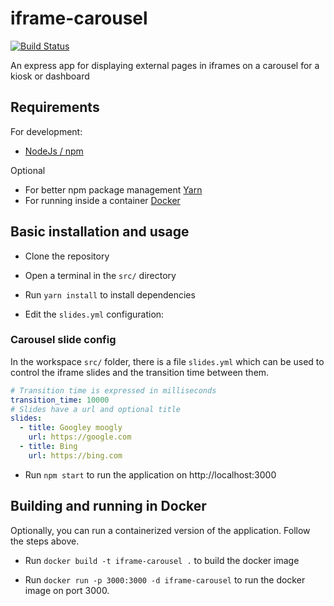 # iframe-carousel

[![Build Status](https://travis-ci.org/thebentern/wemos-mini-templogger.svg?branch=master)](https://travis-ci.org/thebentern/wemos-mini-templogger)

An express app for displaying external pages in iframes on a carousel for a kiosk or dashboard 

## Requirements

For development:

* [NodeJs / npm](https://nodejs.org/en/)

Optional 
* For better npm package management [Yarn](https://yarnpkg.com/en/)
* For running inside a container [Docker](https://www.docker.com/get-docker)

## Basic installation and usage

* Clone the repository

* Open a terminal in the `src/` directory

* Run `yarn install` to install dependencies

* Edit the `slides.yml` configuration:

### Carousel slide config

In the workspace `src/` folder, there is a file `slides.yml` which can be used to control the iframe slides and the transition time between them.

```yaml
# Transition time is expressed in milliseconds
transition_time: 10000
# Slides have a url and optional title
slides:
  - title: Googley moogly
    url: https://google.com
  - title: Bing
    url: https://bing.com
```

* Run `npm start` to run the application on http://localhost:3000

## Building and running in Docker

Optionally, you can run a containerized version of the application. Follow the steps above.

* Run `docker build -t iframe-carousel .` to build the docker image

* Run `docker run -p 3000:3000 -d iframe-carousel` to run the docker image on port 3000.